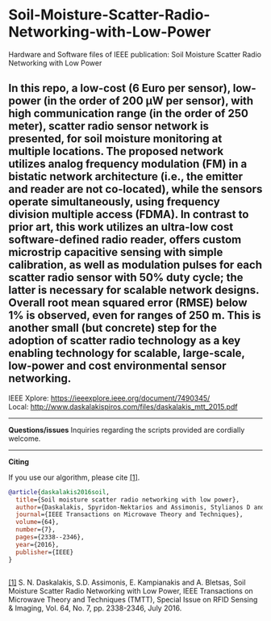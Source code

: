 # Soil-Moisture-Scatter-Radio-Networking-with-Low-Power
Hardware and Software files of  IEEE publication: Soil Moisture Scatter Radio Networking with Low Power



In this repo, a low-cost (6 Euro per sensor), low-power (in the order of 200 µW per sensor), with high communication range (in the order of 250 meter), scatter radio sensor network is presented, for soil moisture monitoring at multiple locations. The proposed network utilizes analog frequency modulation (FM) in a bistatic network
architecture (i.e., the emitter and reader are not co-located), while
the sensors operate simultaneously, using frequency division
multiple access (FDMA). In contrast to prior art, this work
utilizes an ultra-low cost software-defined radio reader, offers
custom microstrip capacitive sensing with simple calibration, as
well as modulation pulses for each scatter radio sensor with
50% duty cycle; the latter is necessary for scalable network
designs. Overall root mean squared error (RMSE) below 1% is observed, even for ranges of 250 m. This is another small (but concrete) step for the adoption of scatter radio technology as a
key enabling technology for scalable, large-scale, low-power and cost environmental sensor networking.
---

IEEE Xplore: https://ieeexplore.ieee.org/document/7490345/ \
Local: http://www.daskalakispiros.com/files/daskalakis_mtt_2015.pdf


---
**Questions/issues**
Inquiries regarding the scripts provided are cordially welcome.

---
**Citing**

If you use our algorithm, please cite [[1]](https://ieeexplore.ieee.org/document/7490345/).

```bibtex
@article{daskalakis2016soil,
  title={Soil moisture scatter radio networking with low power},
  author={Daskalakis, Spyridon-Nektarios and Assimonis, Stylianos D and Kampianakis, Eleftherios and Bletsas, Aggelos},
  journal={IEEE Transactions on Microwave Theory and Techniques},
  volume={64},
  number={7},
  pages={2338--2346},
  year={2016},
  publisher={IEEE}
}
 
```


[[1]](https://ieeexplore.ieee.org/document/7490345/) S. N. Daskalakis, S.D. Assimonis, E. Kampianakis and A. Bletsas, Soil Moisture Scatter Radio Networking with Low Power, IEEE Transactions on Microwave Theory and Techniques (TMTT), Special Issue on RFID Sensing & Imaging, Vol. 64, No. 7, pp. 2338-2346, July 2016.
